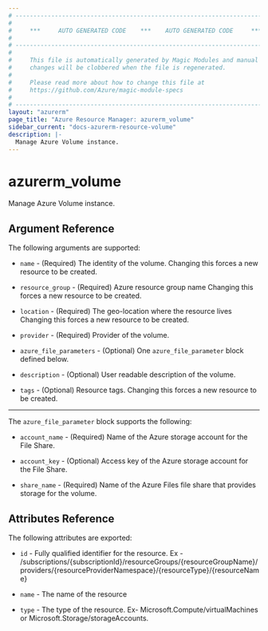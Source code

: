```yaml
---
# ----------------------------------------------------------------------------
#
#     ***     AUTO GENERATED CODE    ***    AUTO GENERATED CODE     ***
#
# ----------------------------------------------------------------------------
#
#     This file is automatically generated by Magic Modules and manual
#     changes will be clobbered when the file is regenerated.
#
#     Please read more about how to change this file at
#     https://github.com/Azure/magic-module-specs
#
# ----------------------------------------------------------------------------
layout: "azurerm"
page_title: "Azure Resource Manager: azurerm_volume"
sidebar_current: "docs-azurerm-resource-volume"
description: |-
  Manage Azure Volume instance.
---
```


# azurerm_volume

Manage Azure Volume instance.


## Argument Reference

The following arguments are supported:

* `name` - (Required) The identity of the volume. Changing this forces a new resource to be created.

* `resource_group` - (Required) Azure resource group name Changing this forces a new resource to be created.

* `location` - (Required) The geo-location where the resource lives Changing this forces a new resource to be created.

* `provider` - (Required) Provider of the volume.

* `azure_file_parameters` - (Optional) One `azure_file_parameter` block defined below.

* `description` - (Optional) User readable description of the volume.

* `tags` - (Optional) Resource tags. Changing this forces a new resource to be created.

---

The `azure_file_parameter` block supports the following:

* `account_name` - (Required) Name of the Azure storage account for the File Share.

* `account_key` - (Optional) Access key of the Azure storage account for the File Share.

* `share_name` - (Required) Name of the Azure Files file share that provides storage for the volume.

## Attributes Reference

The following attributes are exported:

* `id` - Fully qualified identifier for the resource. Ex - /subscriptions/{subscriptionId}/resourceGroups/{resourceGroupName}/providers/{resourceProviderNamespace}/{resourceType}/{resourceName}

* `name` - The name of the resource

* `type` - The type of the resource. Ex- Microsoft.Compute/virtualMachines or Microsoft.Storage/storageAccounts.
